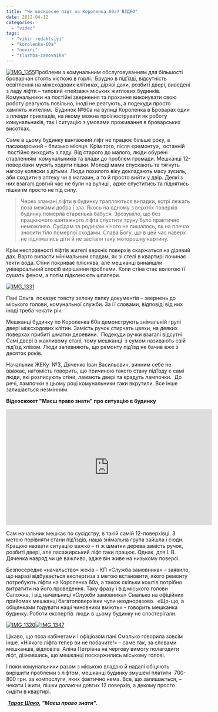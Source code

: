 ```yaml
---
title: "Чи воскресне ліфт на Короленка 60а? ВІДЕО"
date: 2012-04-12
categories: 
  - "video"
tags: 
  - "vibir-redaktsiyi"
  - "korolenka-60a"
  - "novini"
  - "sluzhba-zamovnika"
---
```


[![](https://mpz.brovary.org/wp-content/uploads/2012/04/IMG_1355.jpg "IMG_1355")](https://mpz.brovary.org/wp-content/uploads/2012/04/IMG_1355.jpg)Проблеми з комунальним обслуговуванням для більшості броварчан стоять кісткою в горлі.  Брудно в під’їзді, відсутність освітлення на міжсходових клітинах, діряві дахи, розбиті двері, виведені з ладу ліфти – типовий «пейзаж» міських житлових будинків.  Комунальники на постійні звернення та прохання виконувати свою роботу реагують повільно, іноді не реагують, а подекуди просто хамлять жителям.  Будинок №60а на вулиці Короленка в Броварах один з плеяди прикладів, на якому можна проілюструвати як роботу комунальників, так і ситуацію з умовами проживання в броварських висотках.

Саме в цьому будинку вантажний ліфт не працює більше року, а пасажирський – близько місяця. Крім того, після «ремонту»,  останній  постійно виходить з ладу. Від старого до малого, люди обурені ставленням  комунальників та влади до проблем громади. Мешканці 12-поверхівки мусять ходити пішки. Молоді мами спускають та тягнуть нагору коляски з дітьми. Люди похилого віку докладають масу зусиль, аби сходити в аптеку чи в магазин, а то й просто вийти у двір. Деякі з них взагалі довгий час не були на вулиці , адже спуститись та піднятись пішки їм просто не під силу.

> Через зламані ліфти в будинку трапляються випадки, котрі лежать поза межами добра і зла. Якось на одному з верхніх поверхів будинку померла старенька бабуся. Зрозуміло, що без працюючого вантажного ліфта спустити труну було практично неможливо. Сусідам та родичам нічого не лишалось, як на плечах зносити тіло померлої сходами. Слава Богу, що в цей час наверх не піднімались діти й не застали таку моторошну картину.

Крім несправності ліфтів жителі верхніх поверхів скаржаться на дірявий дах. Варто випасти мінімальним опадам, як зі стелі в квартирі починає текти вода. Стіни покриває пліснява, але мешканці винайшли універсальний спосіб вирішення проблеми. Коли стіна стає вологою її сушать феном, а потім підклеюють шпалери.

[![](https://mpz.brovary.org/wp-content/uploads/2012/04/IMG_1331.jpg "IMG_1331")](https://mpz.brovary.org/wp-content/uploads/2012/04/IMG_1331.jpg)

Пані Ольга  показує товсту зелену папку документів – звернень до міського голови, комунальної служби. За її словами, відповіді від них іноді треба чекати рік.

Мешканці будинку по Короленка 60а демонструють знімальній групі двері міжсходових клітин. Замість ручок стирчать цвяхи, на деяких поверхах прибиті шматки деревини.  Подекуди ручки взагалі відсутні. Самі двері в жахливому стані, тому мешканці  з сумом називають свій під’їзд хлівом. Люди запевняють, що ремонту під’їзд не бачив вже з десяток років.

Начальник ЖЕКу  №3, Дяченко Іван Васильович, винним себе не вважає, натомість говорить, що причиною такого стану під’їзду є самі люди, які розписують стіни, ламають двері та крадуть лампочки.  До речі, лампочки в цьому році комунальники таки вкрутили. Все інше залишається незмінним.

**Відеосюжет "Маєш право знати" про ситуацію в будинку**

<iframe src="http://www.youtube.com/embed/jgN93Vmqj6s" frameborder="0" width="560" height="315"></iframe>

Сам начальник мешкає по сусідству, в такій самій 12-поверхівці. З метою порівняти стани під’їздів, наша знімальна група зайшла і сюди. Кращою назвати ситуацію важко – ті ж шматки дерева замість ручок, розбиті двері, але пасажирський ліфт таки працює. Однак  для І. В. Дяченка навряд чи це важливо, адже він живе на низькому поверсі.

Безпосереднє «начальство» жеків – КП «Служба замовника» – заявило, що наразі відбувається експертиза з метою встановити, якого ремонту потребують ліфти на Короленка 60а, а також скільки коштів потрібно витратити на його проведення. Таку фразу і від міського голови Сапожка, і від начальниці «Служби замовника» Смалько на офіційних прийомах мешканці багатоповерхівки чули неодноразово.  «Що-що, а обіцянками годувати наші чиновники вміють» - говорить мешканка будинку. Роботи експертів  люди в цьому будинку не спостерігали.

[![](https://mpz.brovary.org/wp-content/uploads/2012/04/IMG_13201.jpg "IMG_1320")](https://mpz.brovary.org/wp-content/uploads/2012/04/IMG_13201.jpg)[![](https://mpz.brovary.org/wp-content/uploads/2012/04/IMG_1347.jpg "IMG_1347")](https://mpz.brovary.org/wp-content/uploads/2012/04/IMG_1347.jpg)[](https://mpz.brovary.org/wp-content/uploads/2012/04/IMG_1347.jpg)

Цікаво, що поза кабінетами і офіціозом пані Смалько говорила зовсім інше. «Ніякого ліфта тепер ви не побачите!» – саме так, за словами мешканців, відповіла  Аліна Петрівна на чергову вимогу полагодити ліфт, дізнавшись, що мешканці поскаржились міському голові.

І поки комунальники разом з міською владою й надалі обіцяють вирішити проблеми з ліфтом, мешканці будинку змушені платити  700-800 грн. за компослуги, яких фактично нема. Все, що залишається, – чекати і жити, пішки долаючи довгих 12 поверхів, а декому просто сидіти в квартирі.

 _**[Тарас Шако](https://mpz.brovary.org/author/kachor/), "Маєш право знати".**_
